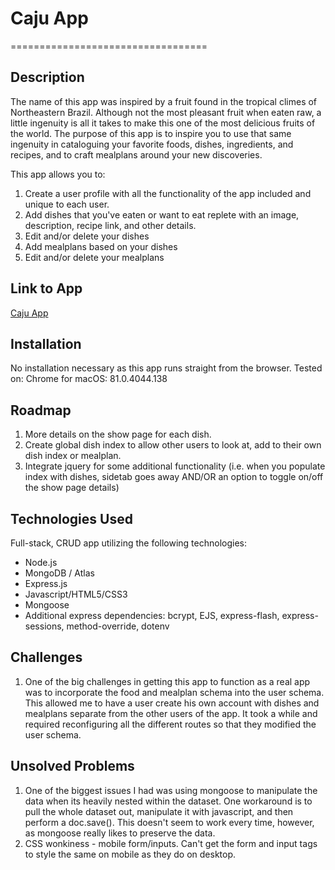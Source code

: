 # Caju App

==================================

## Description
The name of this app was inspired by a fruit found in the tropical climes of Northeastern Brazil. Although not the most pleasant fruit when eaten raw, a little ingenuity is all it takes to make this one of the most delicious fruits of the world. The purpose of this app is to inspire you to use that same ingenuity in cataloguing your favorite foods, dishes, ingredients, and recipes, and to craft mealplans around your new discoveries.

This app allows you to:

1. Create a user profile with all the functionality of the app included and unique to each user.
2. Add dishes that you've eaten or want to eat replete with an image, description, recipe link, and other details.
3. Edit and/or delete your dishes
4. Add mealplans based on your dishes
5. Edit and/or delete your mealplans

## Link to App
[Caju App](https://cajuapp.herokuapp.com/)

## Installation
No installation necessary as this app runs straight from the browser.
Tested on: Chrome for macOS: 81.0.4044.138

## Roadmap
1. More details on the show page for each dish.
2. Create global dish index to allow other users to look at, add to their own dish index or mealplan.
3. Integrate jquery for some additional functionality (i.e. when you populate index with dishes, sidetab goes away AND/OR an option to toggle on/off the show page details)

## Technologies Used
Full-stack, CRUD app utilizing the following technologies:
* Node.js
* MongoDB / Atlas
* Express.js
* Javascript/HTML5/CSS3
* Mongoose
* Additional express dependencies: bcrypt, EJS, express-flash, express-sessions, method-override, dotenv

## Challenges
1. One of the big challenges in getting this app to function as a real app was to incorporate the food and mealplan schema into the user schema. This allowed me to have a user create his own account with dishes and mealplans separate from the other users of the app. It took a while and required reconfiguring all the different routes so that they modified the user schema.

## Unsolved Problems
1. One of the biggest issues I had was using mongoose to manipulate the data when its heavily nested within the dataset. One workaround is to pull the whole dataset out, manipulate it with javascript, and then perform a doc.save(). This doesn't seem to work every time, however, as mongoose really likes to preserve the data.
2. CSS wonkiness - mobile form/inputs. Can't get the form and input tags to style the same on mobile as they do on desktop.
